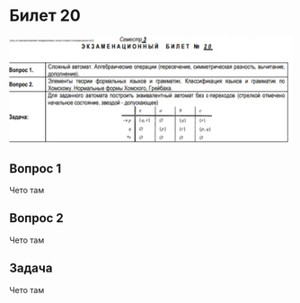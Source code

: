
# Билет 20

![image.png](2e02499a-6fe7-4dc1-b56e-4bd784774bab.png)

## Вопрос 1

Чето там

## Вопрос 2

Чето там

## Задача

Чето там
